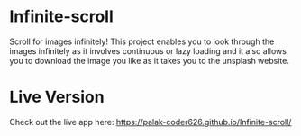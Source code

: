 # Infinite-scroll
Scroll for images infinitely!
This project enables you to look through the images infinitely as it involves continuous or lazy loading and it also allows you to download the image you like as it takes you to the unsplash website.

# Live Version
Check out the live app here: https://palak-coder626.github.io/Infinite-scroll/

